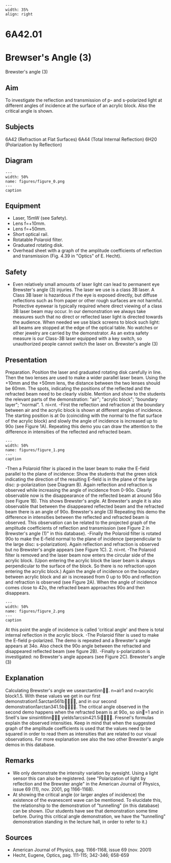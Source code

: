 
```{figure} /figures/busy.png
---
width: 35%
align: right
```
# 6A42.01 
  # Brewser's Angle (3) 
 Brewster's angle (3)   
  
## Aim   
 To investigate the reflection and transmission of p- and s-polarized light at different angles of incidence at the surface of an acrylic block. Also the critical angle is shown.    
  
## Subjects   
 6A42 (Refraction at Flat Surfaces) 6A44 (Total Internal Reflection) 6H20 (Polarization by Reflection)   
  
## Diagram   
   
```{figure} figures/figure_0.png  
---  
width: 50%  
name: figures/figure_0.png  
---  
caption  
``` 
     
  
## Equipment   
 
 *  Laser, 15mW (see Safety). 
 *  Lens f=+10mm. 
 *  Lens f=+50mm. 
 *  Short optical rail. 
 *  Rotatable Polaroid filter. 
 *  Graduated rotating disk. 
 *  Overhead sheet with a graph of the amplitude coefficients of reflection and transmission (Fig. 4.39 in "Optics" of E. Hecht).   
  
## Safety   
 
 *  Even relatively small amounts of laser light can lead to permanent eye Brewster's angle (3)  injuries. The laser we use is a class 3B laser. A Class 3B laser is hazardous if the eye is exposed directly, but diffuse reflections such as from paper or other rough surfaces are not harmful.  Protective eyewear is typically required where direct viewing of a class 3B laser beam may occur.  In our demonstration we always take measures such that no direct or reflected laser light is directed towards the audience. When needed we use black screens to block such light: all beams are stopped at the edge of the optical table. No watches or other jewelry are carried by the demonstrator. As an extra safety measure is our Class-3B laser equipped with a key switch, so unauthorized people cannot switch the laser on. Brewster's angle (3)
    
  
## Presentation   
 Preparation. Position the laser and graduated rotating disk carefully in line. Then the two lenses are used to make a wider parallel laser beam. Using the +10mm and the +50mm lens, the distance between the two lenses should be 60mm. The spots, indicating the positions of the reflected and the refracted beam need to be clearly visible. Mention and show to the students the relevant parts of the demonstration: "air"; "acrylic block"; "boundary layer"; "normal". 1. ni<nt. -First the reflection and refraction at the boundary between air and the acrylic block is shown at different angles of incidence. The starting position is at 0o (coinciding with the normal to the flat surface of the acrylic block) and slowly the angle of incidence is increased up to 90o (see Figure 1A). Repeating this demo you can draw the attention to the difference in intensities of the reflected and refracted beam.   
```{figure} figures/figure_1.png  
---  
width: 50%  
name: figures/figure_1.png  
---  
caption  
``` 
 -Then a Polaroid filter is placed in the laser beam to make the E-field parallel to the plane of incidence: Show the students that the green stick indicating the direction of the resulting E-field is in the plane of the large disc: p-polarization (see Diagram B). Again reflection and refraction is observed while increasing the angle of incidence from 0-90o. Clearly observable now is the disappearance of the reflected beam at around 56o (see Figure 1B). This shows Brewster's angle. At Brewster's angle it is also observable that between the disappeared reflected beam and the refracted beam there is an angle of 90o. Brewster's angle (3) Repeating this demo the difference in intensities between the reflected and refracted beam is observed. This observation can be related to the projected graph of the amplitude coefficients of reflection and transmission (see Figure 2 in Brewster's angle (1)" in this database). -Finally the Polaroid filter is rotated 90o to make the E-field normal to the plane of incidence (perpendicular to the large disc: s-polarization). Again reflection and refraction is observed but no Brewster's angle appears (see Figure 1C). 2. ni>nt. -The Polaroid filter is removed and the laser beam now enters the circular side of the acrylic block. (Upon entering the acrylic block the laser beam is always perpendicular to the surface of the block. So there is no refraction upon entering the acrylic block.) Again the angle of incidence on the boundary between acrylic block and air is increased from 0 up to 90o and reflection and refraction is observed (see Figure 2A). When the angle of incidence comes close to 42o, the refracted beam approaches 90o and then disappears.    
```{figure} figures/figure_2.png  
---  
width: 50%  
name: figures/figure_2.png  
---  
caption  
``` 
 At this point the angle of incidence is called 'critical angle' and there is total internal reflection in the acrylic block. -The Polaroid filter is used to make the E-field p-polarized. The demo is repeated and a Brewster's angle appears at 34o. Also check the 90o angle between the refracted and disappeared reflected beam (see figure 2B). -Finally s-polarization is investigated: no Brewster's angle appears (see Figure 2C).  Brewster's angle (3)    
  
## Explanation   
 Calculating Brewster's angle we usearctantinn. n=air1 and n=acrylic block1.5. With these values we get in our first demonstration1.5arctan561b, and in our second demonstration1arctan341.5b. The critical angle observed in the second demo happens when the refracted beam is at 90o, so sin=1 and in Snell's law sinsintitinn yields1arcsin421.5i. Fresnel's formulas explain the observed intensities. Keep in mind that when the suggested graph of the amplitude coefficients is used that the values need to be squared in order to read them as intensities that are related to our visual observations. For more explanation see also the two other Brewster's angle demos in this database.   
  
## Remarks   
 
 *  We only demonstrate the intensity variation by eyesight. Using a light sensor this can also be registered. (see "Polarization of light by reflection and the Brewster angle" in the American Journal of Physics, issue 69 (11), nov. 2001, pg 1166-1168). 
 *  At showing the critical angle (or larger angles of incidence) the existence of the evanescent wave can be mentioned. To elucidate this, the relationship to the demonstration of "tunnelling" (in this database) can be shown. (Our students have see that demonstration some time before. During this critical angle demonstration, we have the "tunnelling" demonstration standing in the lecture hall, in order to refer to it.)
   
  
## Sources   
 
 *  American Journal of Physics, pag. 1166-1168, issue 69 (nov. 2001) 
 *  Hecht, Eugene, Optics, pag. 111-115; 342-346; 658-659
  